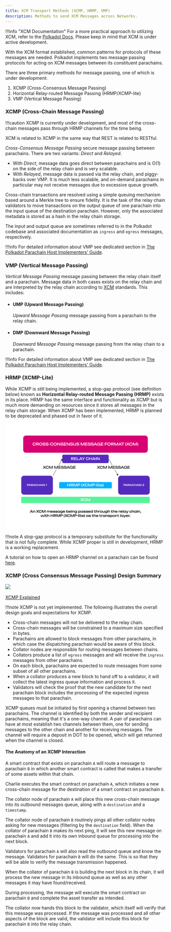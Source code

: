 ```yaml
---
title: XCM Transport Methods (XCMP, HRMP, VMP)
description: Methods to send XCM Messages across Networks.
---
```


!!!info "XCM Documentation"
    For a more practical approach to utilizing XCM, refer to the [Polkadot Docs](https://docs.polkadot.com/develop/interoperability/intro-to-xcm/). Please keep in mind that XCM is under active development.

With the XCM format established, common patterns for protocols of these messages are needed.
Polkadot implements two message passing protocols for acting on XCM messages between its constituent
parachains.

There are three primary methods for message passing, one of which is under development:

1. XCMP (Cross-Consensus Message Passing)
2. Horizontal Relay-routed Message Passing (HRMP/XCMP-lite)
3. VMP (Vertical Message Passing)

### XCMP (Cross-Chain Message Passing)

!!!caution
    XCMP is currently under development, and most of the cross-chain messages pass through HRMP channels for the time being.

XCM is related to XCMP in the same way that REST is related to RESTful.

_Cross-Consensus Message Passing_ secure message passing between parachains. There are two variants:
_Direct_ and _Relayed_.

- With _Direct_, message data goes direct between parachains and is O(1) on the side of the relay
  chain and is very scalable.
- With _Relayed_, message data is passed via the relay chain, and piggy-backs over VMP. It is much
  less scalable, and on-demand parachains in particular may not receive messages due to excessive
  queue growth.

Cross-chain transactions are resolved using a simple queuing mechanism based around a Merkle tree to
ensure fidelity. It is the task of the relay chain validators to move transactions on the output
queue of one parachain into the input queue of the destination parachain. However, only the
associated metadata is stored as a hash in the relay chain storage.

The input and output queue are sometimes referred to in the Polkadot codebase and associated
documentation as `ingress` and `egress` messages, respectively.

!!!info
    For detailed information about VMP see dedicated section in [The Polkadot Parachain Host Implementers' Guide](https://paritytech.github.io/polkadot/book/messaging.html#horizontal-message-passing).

### VMP (Vertical Message Passing)

_Vertical Message Passing_ message passing between the relay chain itself and a parachain. Message
data in both cases exists on the relay chain and are interpreted by the relay chain according to
[XCM](./learn-xcm.md#cross-consensus-message-format-xcm-format) standards. This includes:

- #### UMP (Upward Message Passing)

  _Upward Message Passing_ message passing from a parachain to the relay chain.

- #### DMP (Downward Message Passing)
  _Downward Message Passing_ message passing from the relay chain to a parachain.

!!!info
    For detailed information about VMP see dedicated section in [The Polkadot Parachain Host Implementers' Guide](https://paritytech.github.io/polkadot/book/messaging.html#vertical-message-passing).

### HRMP (XCMP-Lite)

While XCMP is still being implemented, a stop-gap protocol (see definition below) known as
**Horizontal Relay-routed Message Passing (HRMP)** exists in its place. HRMP has the same interface
and functionality as XCMP but is much more demanding on resources since it stores all messages in
the relay chain storage. When XCMP has been implemented, HRMP is planned to be deprecated and phased
out in favor of it.

![xcm](../assets/cross-consensus/hrmp-ex.png)

!!!note
    A stop-gap protocol is a temporary substitute for the functionality that is not fully complete. While XCMP proper is still in development, HRMP is a working replacement.

A tutorial on how to open an HRMP channel on a parachain can be found
[here](../build/build-hrmp-channels.md).

### XCMP (Cross Consensus Message Passing) Design Summary

<div className="row">
  <div className="col text--center">
    <a href="https://www.youtube.com/watch?v=tOnzk4AROUY">
      <img src="https://img.youtube.com/vi/tOnzk4AROUY/0.jpg" width="350" style="borderRadius: 10, border: '1px solid slategrey'" />
    </a>
    <p>
      <a href="https://www.youtube.com/watch?v=tOnzk4AROUY">XCMP Explained</a>
    </p>
  </div>
</div>

!!!note
    XCMP is not yet implemented. The following illustrates the overall design goals and expectations for XCMP.
    
- Cross-chain messages will _not_ be delivered to the relay chain.
- Cross-chain messages will be constrained to a maximum size specified in bytes.
- Parachains are allowed to block messages from other parachains, in which case the dispatching
  parachain would be aware of this block.
- Collator nodes are responsible for routing messages between chains.
- Collators produce a list of `egress` messages and will receive the `ingress` messages from other
  parachains.
- On each block, parachains are expected to route messages from some subset of all other parachains.
- When a collator produces a new block to hand off to a validator, it will collect the latest
  ingress queue information and process it.
- Validators will check the proof that the new candidate for the next parachain block includes the
  processing of the expected ingress messages to that parachain.

XCMP queues must be initiated by first opening a channel between two parachains. The channel is
identified by both the sender and recipient parachains, meaning that it's a one-way channel. A pair
of parachains can have at most establish two channels between them, one for sending messages to the
other chain and another for receiving messages. The channel will require a deposit in DOT to be
opened, which will get returned when the channel is closed.

#### The Anatomy of an XCMP Interaction

A smart contract that exists on parachain `A` will route a message to parachain `B` in which another
smart contract is called that makes a transfer of some assets within that chain.

Charlie executes the smart contract on parachain `A`, which initiates a new cross-chain message for
the destination of a smart contract on parachain `B`.

The collator node of parachain `A` will place this new cross-chain message into its outbound
messages queue, along with a `destination` and a `timestamp`.

The collator node of parachain `B` routinely pings all other collator nodes asking for new messages
(filtering by the `destination` field). When the collator of parachain `B` makes its next ping, it
will see this new message on parachain `A` and add it into its own inbound queue for processing into
the next block.

Validators for parachain `A` will also read the outbound queue and know the message. Validators for
parachain `B` will do the same. This is so that they will be able to verify the message transmission
happened.

When the collator of parachain `B` is building the next block in its chain, it will process the new
message in its inbound queue as well as any other messages it may have found/received.

During processing, the message will execute the smart contract on parachain `B` and complete the
asset transfer as intended.

The collator now hands this block to the validator, which itself will verify that this message was
processed. If the message was processed and all other aspects of the block are valid, the validator
will include this block for parachain `B` into the relay chain.
